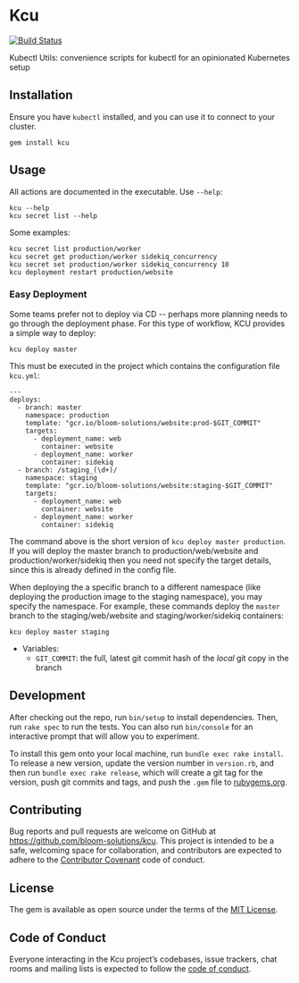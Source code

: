 # Kcu

[![Build Status](https://travis-ci.org/bloom-solutions/kcu.svg?branch=master)](https://travis-ci.org/bloom-solutions/kcu)

Kubectl Utils: convenience scripts for kubectl for an opinionated Kubernetes setup

## Installation

Ensure you have `kubectl` installed, and you can use it to connect to your cluster.

```
gem install kcu
```

## Usage

All actions are documented in the executable. Use `--help`:

```
kcu --help
kcu secret list --help
```

Some examples:

```
kcu secret list production/worker
kcu secret get production/worker sidekiq_concurrency
kcu secret set production/worker sidekiq_concurrency 10
kcu deployment restart production/website
```

### Easy Deployment

Some teams prefer not to deploy via CD -- perhaps more planning needs to go through the deployment phase. For this type of workflow, KCU provides a simple way to deploy:

```
kcu deploy master
```

This must be executed in the project which contains the configuration file `kcu.yml`:

```
---
deploys:
  - branch: master
    namespace: production
    template: "gcr.io/bloom-solutions/website:prod-$GIT_COMMIT"
    targets:
      - deployment_name: web
        container: website
      - deployment_name: worker
        container: sidekiq
  - branch: /staging_(\d+)/
    namespace: staging
    template: "gcr.io/bloom-solutions/website:staging-$GIT_COMMIT"
    targets:
      - deployment_name: web
        container: website
      - deployment_name: worker
        container: sidekiq
```

The command above is the short version of `kcu deploy master production`. If you will deploy the master branch to production/web/website and production/worker/sidekiq then you need not specify the target details, since this is already defined in the config file.

When deploying the a specific branch to a different namespace (like deploying the production image to the staging namespace), you may specify the namespace. For example, these commands deploy the `master` branch to the staging/web/website and staging/worker/sidekiq containers:

```
kcu deploy master staging
```

- Variables:
  - `GIT_COMMIT`: the full, latest git commit hash of the *local* git copy in the branch

## Development

After checking out the repo, run `bin/setup` to install dependencies. Then, run `rake spec` to run the tests. You can also run `bin/console` for an interactive prompt that will allow you to experiment.

To install this gem onto your local machine, run `bundle exec rake install`. To release a new version, update the version number in `version.rb`, and then run `bundle exec rake release`, which will create a git tag for the version, push git commits and tags, and push the `.gem` file to [rubygems.org](https://rubygems.org).

## Contributing

Bug reports and pull requests are welcome on GitHub at https://github.com/bloom-solutions/kcu. This project is intended to be a safe, welcoming space for collaboration, and contributors are expected to adhere to the [Contributor Covenant](http://contributor-covenant.org) code of conduct.

## License

The gem is available as open source under the terms of the [MIT License](http://opensource.org/licenses/MIT).

## Code of Conduct

Everyone interacting in the Kcu project’s codebases, issue trackers, chat rooms and mailing lists is expected to follow the [code of conduct](https://github.com/bloom-solutions/kcu/blob/master/CODE_OF_CONDUCT.md).
